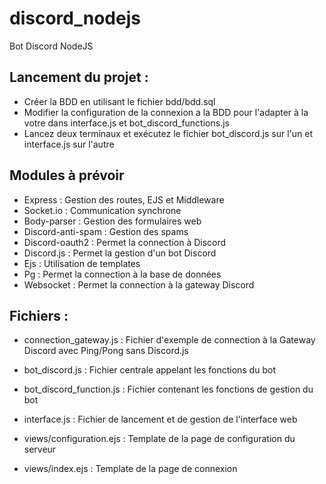 # discord_nodejs
Bot Discord NodeJS

## Lancement du projet :

* Créer la BDD en utilisant le fichier bdd/bdd.sql
* Modifier la configuration de la connexion a la BDD pour l'adapter à la votre dans interface.js et bot_discord_functions.js
* Lancez deux terminaux et exécutez le fichier bot_discord.js sur l'un et interface.js sur l'autre

## Modules à prévoir
* Express : Gestion des routes, EJS et Middleware
* Socket.io : Communication synchrone
* Body-parser : Gestion des formulaires web
* Discord-anti-spam : Gestion des spams
* Discord-oauth2 : Permet la connection à Discord
* Discord.js : Permet la gestion d'un bot Discord
* Ejs : Utilisation de templates
* Pg : Permet la connection à la base de données
* Websocket : Permet la connection à la gateway Discord

## Fichiers :

* connection_gateway.js : Fichier d'exemple de connection à la Gateway Discord avec Ping/Pong sans Discord.js
* bot_discord.js : Fichier centrale appelant les fonctions du bot
* bot_discord_function.js : Fichier contenant les fonctions de gestion du bot
* interface.js : Fichier de lancement et de gestion de l'interface web 

* views/configuration.ejs : Template de la page de configuration du serveur
* views/index.ejs : Template de la page de connexion 

